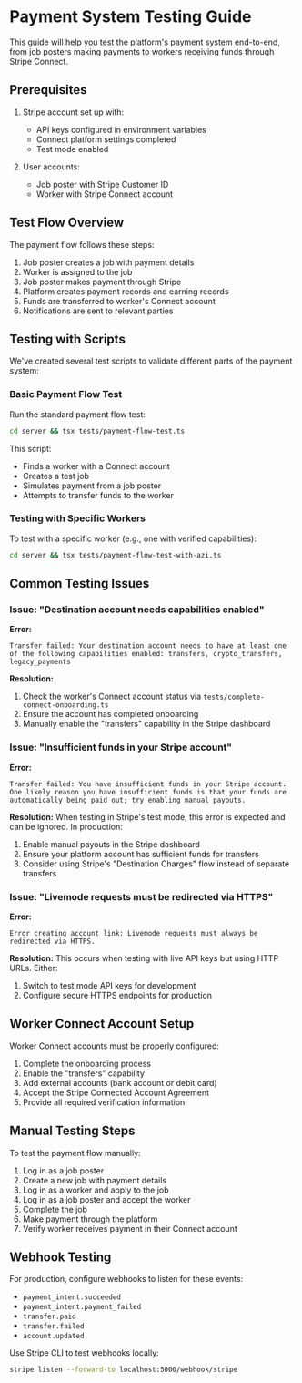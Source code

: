 # Payment System Testing Guide

This guide will help you test the platform's payment system end-to-end, from job posters making payments to workers receiving funds through Stripe Connect.

## Prerequisites

1. Stripe account set up with:
   - API keys configured in environment variables
   - Connect platform settings completed
   - Test mode enabled

2. User accounts:
   - Job poster with Stripe Customer ID
   - Worker with Stripe Connect account

## Test Flow Overview

The payment flow follows these steps:

1. Job poster creates a job with payment details
2. Worker is assigned to the job
3. Job poster makes payment through Stripe
4. Platform creates payment records and earning records
5. Funds are transferred to worker's Connect account
6. Notifications are sent to relevant parties

## Testing with Scripts

We've created several test scripts to validate different parts of the payment system:

### Basic Payment Flow Test

Run the standard payment flow test:

```bash
cd server && tsx tests/payment-flow-test.ts
```

This script:
- Finds a worker with a Connect account
- Creates a test job
- Simulates payment from a job poster
- Attempts to transfer funds to the worker

### Testing with Specific Workers

To test with a specific worker (e.g., one with verified capabilities):

```bash
cd server && tsx tests/payment-flow-test-with-azi.ts
```

## Common Testing Issues

### Issue: "Destination account needs capabilities enabled"

**Error:**
```
Transfer failed: Your destination account needs to have at least one of the following capabilities enabled: transfers, crypto_transfers, legacy_payments
```

**Resolution:**
1. Check the worker's Connect account status via `tests/complete-connect-onboarding.ts`
2. Ensure the account has completed onboarding
3. Manually enable the "transfers" capability in the Stripe dashboard

### Issue: "Insufficient funds in your Stripe account"

**Error:**
```
Transfer failed: You have insufficient funds in your Stripe account. One likely reason you have insufficient funds is that your funds are automatically being paid out; try enabling manual payouts.
```

**Resolution:**
When testing in Stripe's test mode, this error is expected and can be ignored. In production:

1. Enable manual payouts in the Stripe dashboard
2. Ensure your platform account has sufficient funds for transfers
3. Consider using Stripe's "Destination Charges" flow instead of separate transfers

### Issue: "Livemode requests must be redirected via HTTPS"

**Error:**
```
Error creating account link: Livemode requests must always be redirected via HTTPS.
```

**Resolution:**
This occurs when testing with live API keys but using HTTP URLs. Either:
1. Switch to test mode API keys for development
2. Configure secure HTTPS endpoints for production

## Worker Connect Account Setup

Worker Connect accounts must be properly configured:

1. Complete the onboarding process
2. Enable the "transfers" capability
3. Add external accounts (bank account or debit card)
4. Accept the Stripe Connected Account Agreement
5. Provide all required verification information

## Manual Testing Steps

To test the payment flow manually:

1. Log in as a job poster
2. Create a new job with payment details
3. Log in as a worker and apply to the job
4. Log in as a job poster and accept the worker
5. Complete the job
6. Make payment through the platform
7. Verify worker receives payment in their Connect account

## Webhook Testing

For production, configure webhooks to listen for these events:

- `payment_intent.succeeded`
- `payment_intent.payment_failed`
- `transfer.paid`
- `transfer.failed`
- `account.updated`

Use Stripe CLI to test webhooks locally:

```bash
stripe listen --forward-to localhost:5000/webhook/stripe
```